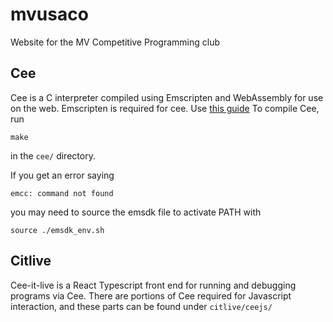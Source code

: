 # mvusaco
Website for the MV Competitive Programming club

## Cee
Cee is a C interpreter compiled using Emscripten and WebAssembly for use on the
web. Emscripten is required for cee. Use
[this guide](https://kripken.github.io/emscripten-site/docs/getting_started/downloads.html)
To compile Cee, run
```shell
make
```
in the `cee/` directory.

If you get an error saying
```shell
emcc: command not found
```
you may need to source the emsdk file to activate PATH with
```shell
source ./emsdk_env.sh
```

## Citlive
Cee-it-live is a React Typescript front end for running and debugging programs
via Cee. There are portions of Cee required for Javascript interaction, and
these parts can be found under `citlive/ceejs/`
